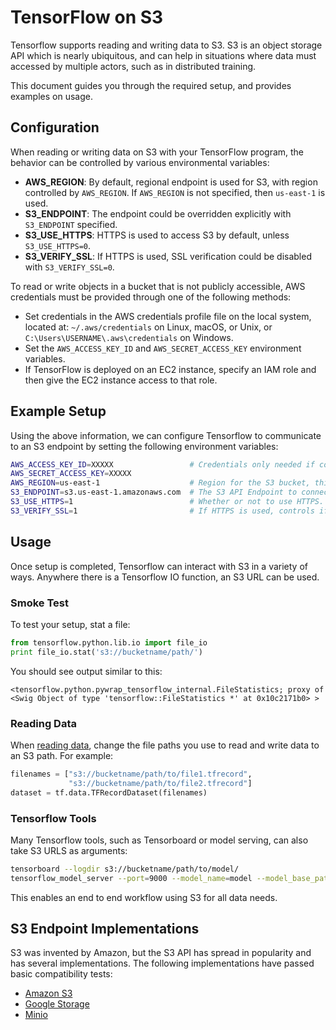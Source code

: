 # TensorFlow on S3

Tensorflow supports reading and writing data to S3. S3 is an object storage API which is nearly ubiquitous, and can help in situations where data must accessed by multiple actors, such as in distributed training.

This document guides you through the required setup, and provides examples on usage.

## Configuration

When reading or writing data on S3 with your TensorFlow program, the behavior
can be controlled by various environmental variables:

*   **AWS_REGION**: By default, regional endpoint is used for S3, with region
    controlled by `AWS_REGION`. If `AWS_REGION` is not specified, then
    `us-east-1` is used.
*   **S3_ENDPOINT**: The endpoint could be overridden explicitly with
    `S3_ENDPOINT` specified.
*   **S3_USE_HTTPS**: HTTPS is used to access S3 by default, unless
    `S3_USE_HTTPS=0`.
*   **S3_VERIFY_SSL**: If HTTPS is used, SSL verification could be disabled
    with `S3_VERIFY_SSL=0`.

To read or write objects in a bucket that is not publicly accessible,
AWS credentials must be provided through one of the following methods:

*   Set credentials in the AWS credentials profile file on the local system,
    located at: `~/.aws/credentials` on Linux, macOS, or Unix, or
    `C:\Users\USERNAME\.aws\credentials` on Windows.
*   Set the `AWS_ACCESS_KEY_ID` and `AWS_SECRET_ACCESS_KEY` environment
    variables.
*   If TensorFlow is deployed on an EC2 instance, specify an IAM role and then
    give the EC2 instance access to that role.

## Example Setup

Using the above information, we can configure Tensorflow to communicate to an S3 endpoint by setting the following environment variables:

```bash
AWS_ACCESS_KEY_ID=XXXXX                 # Credentials only needed if connecting to a private endpoint
AWS_SECRET_ACCESS_KEY=XXXXX
AWS_REGION=us-east-1                    # Region for the S3 bucket, this is not always needed. Default is us-east-1.
S3_ENDPOINT=s3.us-east-1.amazonaws.com  # The S3 API Endpoint to connect to. This is specified in a HOST:PORT format.
S3_USE_HTTPS=1                          # Whether or not to use HTTPS. Disable with 0.
S3_VERIFY_SSL=1                         # If HTTPS is used, controls if SSL should be enabled. Disable with 0.
```

## Usage

Once setup is completed, Tensorflow can interact with S3 in a variety of ways. Anywhere there is a Tensorflow IO function, an S3 URL can be used.

### Smoke Test

To test your setup, stat a file:

```python
from tensorflow.python.lib.io import file_io
print file_io.stat('s3://bucketname/path/')
```

You should see output similar to this:

```console
<tensorflow.python.pywrap_tensorflow_internal.FileStatistics; proxy of <Swig Object of type 'tensorflow::FileStatistics *' at 0x10c2171b0> >
```

### Reading Data

When [reading data](../api_guides/python/reading_data.md), change the file paths you use to read and write
data to an S3 path. For example:

```python
filenames = ["s3://bucketname/path/to/file1.tfrecord",
             "s3://bucketname/path/to/file2.tfrecord"]
dataset = tf.data.TFRecordDataset(filenames)
```

### Tensorflow Tools

Many Tensorflow tools, such as Tensorboard or model serving, can also take S3 URLS as arguments:

```bash
tensorboard --logdir s3://bucketname/path/to/model/
tensorflow_model_server --port=9000 --model_name=model --model_base_path=s3://bucketname/path/to/model/export/
```

This enables an end to end workflow using S3 for all data needs.

## S3 Endpoint Implementations

S3 was invented by Amazon, but the S3 API has spread in popularity and has several implementations. The following implementations have passed basic compatibility tests:

* [Amazon S3](https://aws.amazon.com/s3/)
* [Google Storage](https://cloud.google.com/storage/docs/interoperability)
* [Minio](https://www.minio.io/kubernetes.html)
